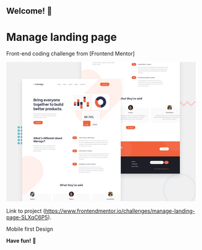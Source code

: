 ## Welcome! 👋

# Manage landing page

Front-end coding challenge from [Frontend Mentor]

![Design preview for the Manage landing page coding challenge](./design/desktop-preview.jpg)

Link to project (https://www.frontendmentor.io/challenges/manage-landing-page-SLXqC6P5).

Mobile first Design

**Have fun!** 🚀
